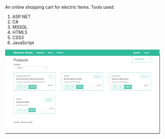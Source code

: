 An online shopping cart for electric items.
Tools used:
1. ASP.NET
2. C#
3. MSSQL
4. HTML5
5. CSS3
6. JavaScript
<img src="demo.PNG">
